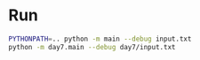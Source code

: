 # Run

```zsh
PYTHONPATH=.. python -m main --debug input.txt
python -m day7.main --debug day7/input.txt
```
